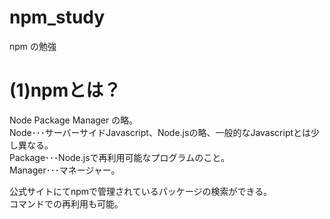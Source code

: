 # npm_study
npm の勉強

# (1)npmとは？
   Node Package Manager の略。<br>
   Node･･･サーバーサイドJavascript、Node.jsの略、一般的なJavascriptとは少し異なる。<br>
   Package･･･Node.jsで再利用可能なプログラムのこと。<br>
   Manager･･･マネージャー。<br>

   公式サイトにてnpmで管理されているパッケージの検索ができる。<br>
   コマンドでの再利用も可能。<br>